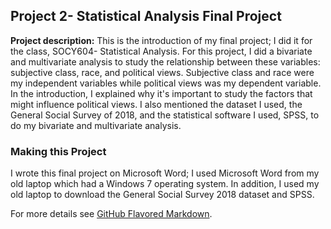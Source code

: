 ## Project 2- Statistical Analysis Final Project

**Project description:** This is the introduction of my final project; I did it for the class, SOCY604- Statistical Analysis.  For this project, I did a bivariate and multivariate analysis to study the relationship between these variables: subjective class, race, and political views.  Subjective class and race were my independent variables while political views was my dependent variable.  In the introduction, I explained why it's important to study the factors that might influence political views. I also mentioned the dataset I used, the General Social Survey of 2018, and the statistical software I used, SPSS, to do my bivariate and multivariate analysis. 

### Making this Project

I wrote this final project on Microsoft Word; I used Microsoft Word from my old laptop which had a Windows 7 operating system.  In addition, I used my old laptop to download the General Social Survey 2018 dataset and SPSS.
 


For more details see [GitHub Flavored Markdown](https://guides.github.com/features/mastering-markdown/).


